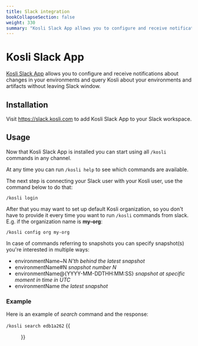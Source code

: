 ```yaml
---
title: Slack integration
bookCollapseSection: false
weight: 330
summary: "Kosli Slack App allows you to configure and receive notifications about changes in your environments and query Kosli about your environments and artifacts without leaving Slack window."
---
```

# Kosli Slack App
[Kosli Slack App](#kosli-slack-app) allows you to configure and receive notifications about changes in your environments
and query Kosli about your environments and artifacts without leaving Slack window.

## Installation

Visit https://slack.kosli.com to add Kosli Slack App to your Slack workspace.
## Usage

Now that Kosli Slack App is installed you can start using all `/kosli` commands in any channel.

At any time you can run `/kosli help` to see which commands are available.

The next step is connecting your Slack user with your Kosli user, use the command below to do that:
```
/kosli login
```

After that you may want to set up default Kosli organization, so you don't have to provide it every time you want to run `/kosli` commands from slack.  
E.g. if the organization name is **my-org**: 
```
/kosli config org my-org
```

In case of commands referring to snapshots you can specify snapshot(s) you're interested in multiple ways:
- environmentName~N *N'th behind the latest snapshot*
- environmentName#N *snapshot number N*
- environmentName@{YYYY-MM-DDTHH:MM:SS} *snapshot at specific moment in time in UTC*
- environmentName *the latest snapshot*

### Example

Here is an example of *search* command and the response:  

`/kosli search edb1a262`
{{<figure src="/images/slack-kosli-search.png" alt="Kosli search slack message" width="700">}}



